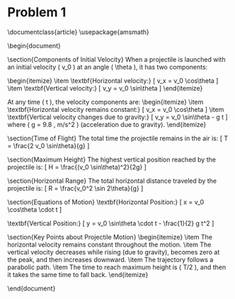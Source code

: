 # Problem 1

\documentclass{article}
\usepackage{amsmath}

\begin{document}

\section{Components of Initial Velocity}
When a projectile is launched with an initial velocity \( v_0 \) at an angle \( \theta \), it has two components:

\begin{itemize}
  \item \textbf{Horizontal velocity:}
    \[
    v_x = v_0 \cos\theta
    \]
  \item \textbf{Vertical velocity:}
    \[
    v_y = v_0 \sin\theta
    \]
\end{itemize}

At any time \( t \), the velocity components are:
\begin{itemize}
  \item \textbf{Horizontal velocity remains constant:}
    \[
    v_x = v_0 \cos\theta
    \]
  \item \textbf{Vertical velocity changes due to gravity:}
    \[
    v_y = v_0 \sin\theta - g t
    \]
    where \( g = 9.8 \, m/s^2 \) (acceleration due to gravity).
\end{itemize}

\section{Time of Flight}
The total time the projectile remains in the air is:
\[
T = \frac{2 v_0 \sin\theta}{g}
\]

\section{Maximum Height}
The highest vertical position reached by the projectile is:
\[
H = \frac{(v_0 \sin\theta)^2}{2g}
\]

\section{Horizontal Range}
The total horizontal distance traveled by the projectile is:
\[
R = \frac{v_0^2 \sin 2\theta}{g}
\]

\section{Equations of Motion}
\textbf{Horizontal Position:}
\[
x = v_0 \cos\theta \cdot t
\]

\textbf{Vertical Position:}
\[
y = v_0 \sin\theta \cdot t - \frac{1}{2} g t^2
\]

\section{Key Points about Projectile Motion}
\begin{itemize}
  \item The horizontal velocity remains constant throughout the motion.
  \item The vertical velocity decreases while rising (due to gravity), becomes zero at the peak, and then increases downward.
  \item The trajectory follows a parabolic path.
  \item The time to reach maximum height is \( T/2 \), and then it takes the same time to fall back.
\end{itemize}

\end{document}
